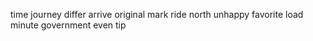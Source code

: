 time journey differ arrive original mark ride north unhappy favorite load minute government even tip